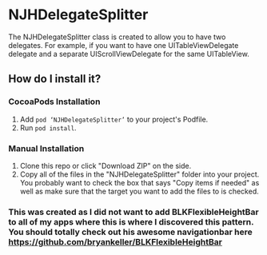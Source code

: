 # NJHDelegateSplitter
The NJHDelegateSplitter class is created to allow you to have two delegates. For example, if you want to have one UITableViewDelegate delegate and a separate UIScrollViewDelegate for the same UITableView.

## How do I install it?
### CocoaPods Installation
1. Add `pod ‘NJHDelegateSplitter’` to your project's Podfile.
2. Run `pod install`.

### Manual Installation
1. Clone this repo or click "Download ZIP" on the side.
2. Copy all of the files in the "NJHDelegateSplitter" folder into your project. You probably want to check the box that says "Copy items if needed" as well as make sure that the target you want to add the files to is checked.

### This was created as I did not want to add BLKFlexibleHeightBar to all of my apps where this is where I discovered this pattern. You should totally check out his awesome navigationbar here https://github.com/bryankeller/BLKFlexibleHeightBar
